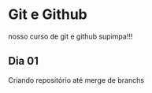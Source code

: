 # Git e Github 

nosso curso de git e github supimpa!!!

## Dia 01

Criando repositório até merge de branchs 
